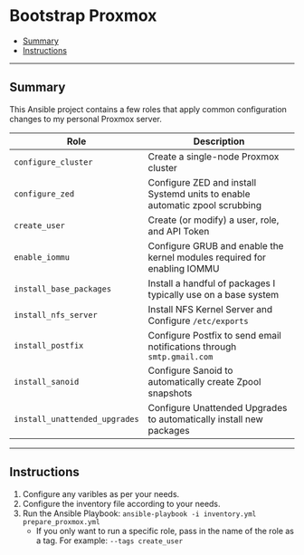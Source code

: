 # Bootstrap Proxmox

* [Summary](#Summary)
* [Instructions](#Instructions)
<hr>

## Summary

This Ansible project contains a few roles that apply common configuration changes to my personal Proxmox server. 

| Role                          | Description                                                  |
| ----------------------------- | ------------------------------------------------------------ |
| `configure_cluster`           | Create a single-node Proxmox cluster                         |
| `configure_zed`               | Configure ZED and install Systemd units to enable automatic zpool scrubbing |
| `create_user`                 | Create (or modify) a user, role, and API Token               |
| `enable_iommu`                | Configure GRUB and enable the kernel modules required for enabling IOMMU |
| `install_base_packages`       | Install a handful of packages I typically use on a base system |
| `install_nfs_server`          | Install NFS Kernel Server and Configure `/etc/exports`       |
| `install_postfix`             | Configure Postfix to send email notifications through `smtp.gmail.com` |
| `install_sanoid`              | Configure Sanoid to automatically create Zpool snapshots     |
| `install_unattended_upgrades` | Configure Unattended Upgrades to automatically install new packages |

<hr>

## Instructions

1. Configure any varibles as per your needs.
2. Configure the inventory file according to your needs.
3. Run the Ansible Playbook: `ansible-playbook -i inventory.yml prepare_proxmox.yml`
   * If you only want to run a specific role, pass in the name of the role as a tag. For example: `--tags create_user`
